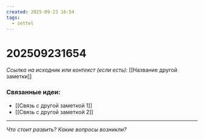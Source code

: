 ```yaml
---
created: 2025-09-23 16:54
tags:
  - zettel
---
```

# 202509231654

*Ссылка на исходник или контекст (если есть):* [[Название другой заметки]]

<!-- Здесь пишите саму атомарную идею, своими словами. -->

### Связанные идеи:
*   [[Связь с другой заметкой 1]]
*   [[Связь с другой заметкой 2]]

---

*Что стоит развить? Какие вопросы возникли?*